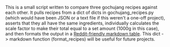 This is a small script written to compare three gochujang recipes against each other.  It pulls recipes from a dict of dicts in gochujang_recipes.py (which would have been JSON or a text file if this weren't a one-off project), asserts that they all have the same ingredients, individually calculates the scale factor to make their total equal to a set amount (1000g in this case), and then formats the output in a [Reddit-friendly markdown table](https://i.imgur.com/Rnjkv.png).  This dict -> markdown function (format_recipes) will be useful for future projects.